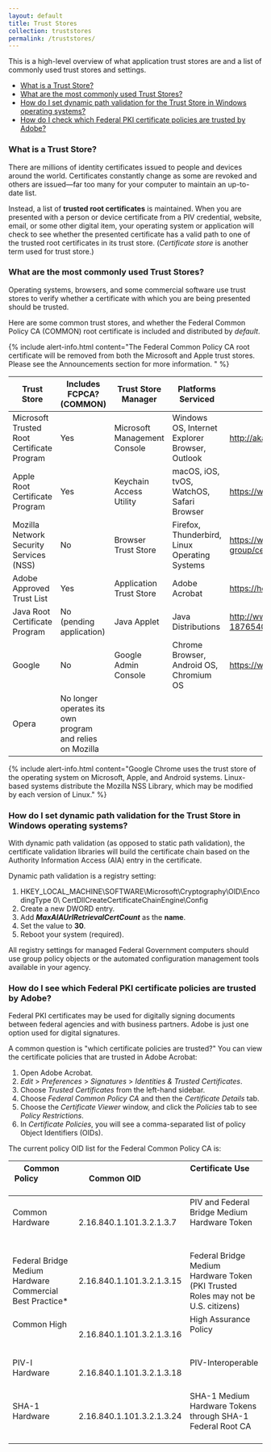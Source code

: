 ```yaml
---
layout: default
title: Trust Stores
collection: truststores
permalink: /truststores/
---
```


This is a high-level overview of what application trust stores are and a list of commonly used trust stores and settings.  

* [What is a Trust Store?](#what-is-a-trust-store)
* [What are the most commonly used Trust Stores?](#what-are-the-most-commonly-used-trust-stores)
* [How do I set dynamic path validation for the Trust Store in Windows operating systems?](#how-do-i-set-dynamic-path-validation-for-the-trust-store-in-windows-operating-systems)
* [How do I check which Federal PKI certificate policies are trusted by Adobe?](#how-do-i-check-which-federal-pki-certificate-policies-are-trusted-by-adobe)


### What is a Trust Store?
There are millions of identity certificates issued to people and devices around the world.  Certificates constantly change as some are revoked and others are issued&mdash;far too many for your computer to maintain an up-to-date list.  

Instead, a list of **trusted root certificates** is maintained.  When you are presented with a person or device certificate from a PIV credential, website, email, or some other digital item, your operating system or application will check to see whether the presented certificate has a valid path to one of the trusted root certificates in its trust store. (_Certificate store_ is another term used for trust store.)

### What are the most commonly used Trust Stores?
Operating systems, browsers, and some commercial software use trust stores to verify whether a certificate with which you are being presented should be trusted.  

Here are some common trust stores, and whether the Federal Common Policy CA (COMMON) root certificate is included and distributed by _default_.

{% include alert-info.html content="The Federal Common Policy CA root certificate will be removed from both the Microsoft and Apple trust stores.  Please see the Announcements section for more information. " %} 

Trust Store|Includes FCPCA?<br>(COMMON)|Trust Store Manager|Platforms Serviced|Program Information Location
---|---|---|---|---
Microsoft Trusted Root Certificate Program|Yes|Microsoft Management Console|Windows OS, Internet Explorer Browser, Outlook|http://aka.ms/RootCert
Apple Root Certificate Program|Yes|Keychain Access Utility|macOS, iOS, tvOS, WatchOS, Safari Browser|https://www.apple.com/certificateauthority/ca_program.html
Mozilla Network Security Services (NSS)|No |Browser Trust Store|Firefox, Thunderbird, Linux Operating Systems|https://www.mozilla.org/en-US/about/governance/policies/security-group/certs/policy/
Adobe Approved Trust List|Yes|Application Trust Store|Adobe Acrobat|https://helpx.adobe.com/acrobat/kb/approved-trust-list2.html
Java Root Certificate Program|No (pending application)|Java Applet|Java Distributions|http://www.oracle.com/technetwork/java/javase/javasecarootcertsprogram-1876540.html
Google|No|Google Admin Console|Chrome Browser, Android OS, Chromium OS|https://www.chromium.org/Home/chromium-security/root-ca-policy
Opera|No longer operates its own program and relies on Mozilla

{% include alert-info.html content="Google Chrome uses the trust store of the operating system on Microsoft, Apple, and Android systems. Linux-based systems distribute the Mozilla NSS Library, which may be modified by each version of Linux." %}


### How do I set dynamic path validation for the Trust Store in Windows operating systems?

With dynamic path validation (as opposed to static path validation), the certificate validation libraries will build the certificate chain based on the Authority Information Access (AIA) entry in the certificate.  

Dynamic path validation is a registry setting:

  1. HKEY_LOCAL_MACHINE\SOFTWARE\Microsoft\Cryptography\OID\EncodingType 0\ CertDllCreateCertificateChainEngine\Config
  1. Create a new DWORD entry.
  2. Add **_MaxAIAUrlRetrievalCertCount_** as the **name**.
  3. Set the value to **30**.
  4. Reboot your system (required). 

All registry settings for managed Federal Government computers should use group policy objects or the automated configuration management tools available in your agency. 

### How do I see which Federal PKI certificate policies are trusted by Adobe?

Federal PKI certificates may be used for digitally signing documents between federal agencies and with business partners.  Adobe is just one option used for digital signatures.

A common question is "which certificate policies are trusted?" You can view the certificate policies that are trusted in Adobe Acrobat:

  1. Open Adobe Acrobat.  
  1. _Edit_ > _Preferences_ > _Signatures_ > _Identities & Trusted Certificates_.
  2. Choose _Trusted Certificates_ from the left-hand sidebar.  
  3. Choose _Federal Common Policy CA_ and then the _Certificate Details_ tab.
  3. Choose the _Certificate Viewer_ window, and click the _Policies_ tab to see _Policy Restrictions_. 
  4. In _Certificate Policies_, you will see a comma-separated list of policy Object Identifiers (OIDs).


The current policy OID list for the Federal Common Policy CA is:

| Common Policy                                 | Common OID                | Certificate Use                                                                   |
|-----------------------------------------------|---------------------------|-----------------------------------------------------------------------------------|
| Common Hardware                               | 2.16.840.1.101.3.2.1.3.7  | PIV and Federal Bridge Medium Hardware Token                                      |
| Federal Bridge Medium Hardware Commercial Best Practice* | 2.16.840.1.101.3.2.1.3.15 | Federal Bridge Medium Hardware Token (PKI Trusted Roles may not be U.S. citizens) |
| Common High                                   | 2.16.840.1.101.3.2.1.3.16 | High Assurance Policy                                                             |
| PIV-I Hardware                                | 2.16.840.1.101.3.2.1.3.18 | PIV-Interoperable                                                                 |
| SHA-1 Hardware                                | 2.16.840.1.101.3.2.1.3.24 | SHA-1 Medium Hardware Tokens through SHA-1 Federal Root CA                |

